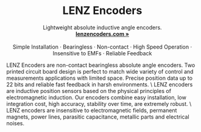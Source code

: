 <p align="center">
  <a href="#">
    
  </a>
   <h1 align="center"><b>LENZ Encoders</b></h1>
  <p align="center">
  Lightweight absolute inductive angle encoders.
    <br />
    <a href="https://lenzencoders.com"><strong>lenzencoders.com »</strong></a>
    <br />
    <br />
    Simple Installation
    ·
    Bearingless
    ·
    Non-contact
    ·
    High Speed Operation
    ·
    Insensitive to EMFs
    ·
    Reliable Feedback
    <br />
  </p>
</p>
LENZ Encoders are non-contact bearingless absolute angle encoders. Two printed circuit board design is perfect to match wide variety of control and
measurements applications with limited space. Precise position data up to 22 bits and reliable fast
feedback in harsh environments. \
LENZ encoders are inductive position sensors based on the physical principles of electromagnetic
induction. Our encoders combine easy installation, low integration cost, high accuracy, stability over
time, are extremely robust. \
LENZ encoders are insensitive to electromagnetic fields, permanent magnets, power lines, parasitic
capacitance, metallic parts and electrical noises. 
<br/>
<br/>
